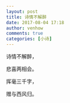 ```yaml
---
layout: post
title: 诗情不解醉
date: 2017-08-04 17:18
author: venhow
comments: true
categories: [小诗]
---
```

诗情不解醉，

悲喜两相会。

挥毫三千字，

赠与西风归。
